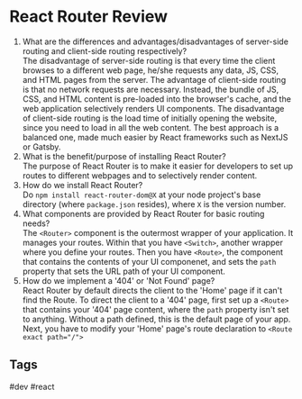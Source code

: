 # React Router Review

1. What are the differences and advantages/disadvantages of server-side routing and client-side routing respectively?  
The disadvantage of server-side routing is that every time the client browses to a different web page, he/she requests any data, JS, CSS, and HTML pages from the server. The advantage of client-side routing is that no network requests are necessary. Instead, the bundle of JS, CSS, and HTML content is pre-loaded into the browser's cache, and the web application selectively renders UI components. The disadvantage of client-side routing is the load time of initially opening the website, since you need to load in all the web content. The best approach is a balanced one, made much easier by React frameworks such as NextJS or Gatsby.  
2. What is the benefit/purpose of installing React Router?  
The purpose of React Router is to make it easier for developers to set up routes to different webpages and to selectively render content.  
3. How do we install React Router?  
Do `npm install react-router-dom@X` at your node project's base directory (where `package.json` resides), where `X` is the version number.  
4. What components are provided by React Router for basic routing needs?  
The `<Router>` component is the outermost wrapper of your application. It manages your routes. Within that you have `<Switch>`, another wrapper where you define your routes.  Then you have `<Route>`, the component that contains the contents of your UI componenet, and sets the `path` property that sets the URL path of your UI component.  
5. How do we implement a '404' or 'Not Found' page?  
React Router by default directs the client to the 'Home' page if it can't find the Route. To direct the client to a '404' page, first set up a `<Route>` that contains your '404' page content, where the `path` property isn't set to anything. Without a path defined, this is the default page of your app. Next, you have to modify your 'Home' page's route declaration to `<Route exact path="/">` 

## Tags
#dev #react
